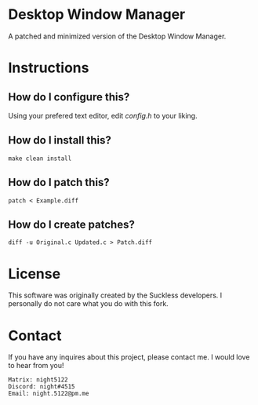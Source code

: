 # Desktop Window Manager

A patched and minimized version of the Desktop Window Manager.

# Instructions

## How do I configure this?

Using your prefered text editor, edit *config.h* to your liking.

## How do I install this?

``` 
make clean install
```

## How do I patch this?

```
patch < Example.diff
```

## How do I create patches?

```
diff -u Original.c Updated.c > Patch.diff
```

# License

This software was originally created by the Suckless developers. I personally do not care what you do with this fork.

# Contact

If you have any inquires about this project, please contact me. I would love to hear from you!

```
Matrix: night5122
Discord: night#4515
Email: night.5122@pm.me
```
